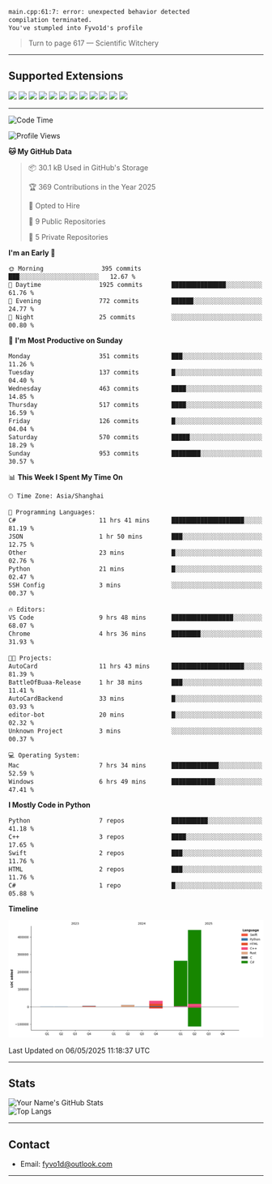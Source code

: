 ```
main.cpp:61:7: error: unexpected behavior detected
compilation terminated.
You've stumpled into Fyvo1d's profile
```

> Turn to page 617 — Scientific Witchery

---

## Supported Extensions

<p align="left">
  <img src="https://cdn.jsdelivr.net/gh/devicons/devicon/icons/cplusplus/cplusplus-original.svg" height="40" />
  <img src="https://cdn.jsdelivr.net/gh/devicons/devicon/icons/csharp/csharp-original.svg" height="40" />
  <img src="https://cdn.jsdelivr.net/gh/devicons/devicon/icons/python/python-original.svg" height="40" />
  <img src="https://cdn.jsdelivr.net/gh/devicons/devicon/icons/swift/swift-original.svg" height="40" />
  <img src="https://cdn.jsdelivr.net/gh/devicons/devicon/icons/git/git-original.svg" height="40" />
  <img src="https://cdn.jsdelivr.net/gh/devicons/devicon/icons/vscode/vscode-original.svg" height="40" />
  <img src="https://www.vulkan.org/user/themes/vulkan/images/logo/vulkan-logo.svg" height="40" />
  <img src="https://cdn.jsdelivr.net/gh/devicons/devicon/icons/opengl/opengl-original.svg" height="40" />
  <img src="https://cdn.jsdelivr.net/gh/devicons/devicon/icons/pytorch/pytorch-original.svg" height="40" />
  <img src="https://cdn.jsdelivr.net/gh/devicons/devicon/icons/unity/unity-original.svg" height="40" />
  <img src="https://cdn.jsdelivr.net/gh/devicons/devicon/icons/unrealengine/unrealengine-original.svg" height="40" />
  <img src="https://cdn.jsdelivr.net/gh/devicons/devicon/icons/cmake/cmake-original.svg" height="40" />
</p>


---

<!--START_SECTION:waka-->
![Code Time](http://img.shields.io/badge/Code%20Time-114%20hrs%2015%20mins-blue)

![Profile Views](http://img.shields.io/badge/Profile%20Views-3-blue)

**🐱 My GitHub Data** 

> 📦 30.1 kB Used in GitHub's Storage 
 > 
> 🏆 369 Contributions in the Year 2025
 > 
> 💼 Opted to Hire
 > 
> 📜 9 Public Repositories 
 > 
> 🔑 5 Private Repositories 
 > 
**I'm an Early 🐤** 

```text
🌞 Morning                395 commits         ███░░░░░░░░░░░░░░░░░░░░░░   12.67 % 
🌆 Daytime                1925 commits        ███████████████░░░░░░░░░░   61.76 % 
🌃 Evening                772 commits         ██████░░░░░░░░░░░░░░░░░░░   24.77 % 
🌙 Night                  25 commits          ░░░░░░░░░░░░░░░░░░░░░░░░░   00.80 % 
```
📅 **I'm Most Productive on Sunday** 

```text
Monday                   351 commits         ███░░░░░░░░░░░░░░░░░░░░░░   11.26 % 
Tuesday                  137 commits         █░░░░░░░░░░░░░░░░░░░░░░░░   04.40 % 
Wednesday                463 commits         ████░░░░░░░░░░░░░░░░░░░░░   14.85 % 
Thursday                 517 commits         ████░░░░░░░░░░░░░░░░░░░░░   16.59 % 
Friday                   126 commits         █░░░░░░░░░░░░░░░░░░░░░░░░   04.04 % 
Saturday                 570 commits         █████░░░░░░░░░░░░░░░░░░░░   18.29 % 
Sunday                   953 commits         ████████░░░░░░░░░░░░░░░░░   30.57 % 
```


📊 **This Week I Spent My Time On** 

```text
🕑︎ Time Zone: Asia/Shanghai

💬 Programming Languages: 
C#                       11 hrs 41 mins      ████████████████████░░░░░   81.19 % 
JSON                     1 hr 50 mins        ███░░░░░░░░░░░░░░░░░░░░░░   12.75 % 
Other                    23 mins             █░░░░░░░░░░░░░░░░░░░░░░░░   02.76 % 
Python                   21 mins             █░░░░░░░░░░░░░░░░░░░░░░░░   02.47 % 
SSH Config               3 mins              ░░░░░░░░░░░░░░░░░░░░░░░░░   00.37 % 

🔥 Editors: 
VS Code                  9 hrs 48 mins       █████████████████░░░░░░░░   68.07 % 
Chrome                   4 hrs 36 mins       ████████░░░░░░░░░░░░░░░░░   31.93 % 

🐱‍💻 Projects: 
AutoCard                 11 hrs 43 mins      ████████████████████░░░░░   81.39 % 
BattleOfBuaa-Release     1 hr 38 mins        ███░░░░░░░░░░░░░░░░░░░░░░   11.41 % 
AutoCardBackend          33 mins             █░░░░░░░░░░░░░░░░░░░░░░░░   03.93 % 
editor-bot               20 mins             █░░░░░░░░░░░░░░░░░░░░░░░░   02.32 % 
Unknown Project          3 mins              ░░░░░░░░░░░░░░░░░░░░░░░░░   00.37 % 

💻 Operating System: 
Mac                      7 hrs 34 mins       █████████████░░░░░░░░░░░░   52.59 % 
Windows                  6 hrs 49 mins       ████████████░░░░░░░░░░░░░   47.41 % 
```

**I Mostly Code in Python** 

```text
Python                   7 repos             ██████████░░░░░░░░░░░░░░░   41.18 % 
C++                      3 repos             ████░░░░░░░░░░░░░░░░░░░░░   17.65 % 
Swift                    2 repos             ███░░░░░░░░░░░░░░░░░░░░░░   11.76 % 
HTML                     2 repos             ███░░░░░░░░░░░░░░░░░░░░░░   11.76 % 
C#                       1 repo              █░░░░░░░░░░░░░░░░░░░░░░░░   05.88 % 
```



**Timeline**

![Lines of Code chart](https://raw.githubusercontent.com/FyVoid/FyVoid/main/assets/bar_graph.png)


 Last Updated on 06/05/2025 11:18:37 UTC
<!--END_SECTION:waka-->

---

## Stats

![Your Name's GitHub Stats](https://github-readme-stats.vercel.app/api?username=fyvoid&show_icons=true&theme=tokyonight)  
![Top Langs](https://github-readme-stats.vercel.app/api/top-langs/?username=fyvoid&layout=compact&theme=tokyonight)

---

## Contact

- Email: [fyvo1d@outlook.com](fyvo1d@outlook.com)  

---
